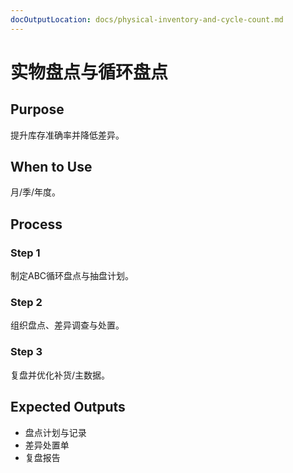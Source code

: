 ```yaml
---
docOutputLocation: docs/physical-inventory-and-cycle-count.md
---
```


# 实物盘点与循环盘点

## Purpose

提升库存准确率并降低差异。

## When to Use

月/季/年度。

## Process

### Step 1

制定ABC循环盘点与抽盘计划。

### Step 2

组织盘点、差异调查与处置。

### Step 3

复盘并优化补货/主数据。

## Expected Outputs

- 盘点计划与记录
- 差异处置单
- 复盘报告

